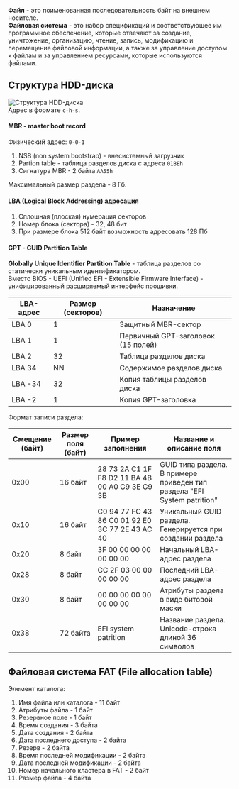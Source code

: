 **Файл** - это поименованная последовательность байт на внешнем носителе.  
**Файловая система** - это набор спецификаций и соответствующее им программное обеспечение, которые отвечают за создание, уничтожение, организацию, чтение, запись, модификацию и перемещение файловой информации, а также за управление доступом к файлам и за управлением ресурсами, которые используются файлами.
## Структура HDD-диска
![Структура HDD-диска](07_01.%20Структура%20HDD-диска.png)  
Адрес в формате `c-h-s`.
#### MBR - master boot record
Физический адрес: `0-0-1`
1. NSB (non system bootstrap) - внесистемный загрузчик
2. Partion table - таблица разделов диска с адреса `01BEh`
3. Сигнатура MBR - 2 байта `AA55h`
  
Максимальный размер раздела - 8 Гб.
#### LBA (Logical Block Addressing) адресация
1. Сплошная (плоская) нумерация секторов
2. Номер блока (сектора) - 32, 48 бит
3. При размере блока 512 байт возможность адресовать 128 Пб
#### GPT - GUID Partition Table
**Globally Unique Identifier Partition Table** - таблица разделов со статически уникальным идентификатором.  
Вместо BIOS - UEFI (Unified EFI - Extensible Firmware Interface) - унифицированный расширяемый интерфейс прошивки.

| LBA-адрес | Размер (секторов) | Назначение                         |
| --------- | ----------------- | ---------------------------------- |
| LBA 0     | 1                 | Защитный MBR-сектор                |
| LBA 1     | 1                 | Первичный GPT-заголовок (15 полей) |
| LBA 2     | 32                | Таблица разделов диска             |
| LBA 34    | NN                | Содержимое разделов диска          |
| LBA -34   | 32                | Копия таблицы разделов диска       |
| LBA -2    | 1                 | Копия GPT-заголовка                |
  
Формат записи раздела:

| Смещение (байт) | Размер поля (байт) | Пример заполнения                               | Название и описание поля                                                 |
| --------------- | ------------------ | ----------------------------------------------- | ------------------------------------------------------------------------ |
| 0x00            | 16 байт            | 28 73 2A C1 1F F8 D2 11 BA 4B 00 A0 C9 3E C9 3B | GUID типа раздела. В примере приведен тип раздела "EFI System patrition" |
| 0x10            | 16 байт            | C0 94 77 FC 43 86 C0 01 92 E0 3C 77 2E 43 AC 40 | Уникальный GUID раздела. Генерируется при создании раздела               |
| 0x20            | 8 байт             | 3F 00 00 00 00 00 00 00                         | Начальный LBA-адрес раздела                                              |
| 0x28            | 8 байт             | CC 2F 03 00 00 00 00 00                         | Последний LBA-адрес раздела                                              |
| 0x30            | 8 байт             | 00 00 00 00 00 00 00 00                         | Атрибуты раздела в виде битовой маски                                    |
| 0x38            | 72 байта           | EFI system patrition                            | Название раздела. Unicode-строка длиной 36 символов                      |
## Файловая система FAT (File allocation table)
Элемент каталога:
1. Имя файла или каталога - 11 байт
2. Атрибуты файла - 1 байт
3. Резервное поле - 1 байт
4. Время создания - 3 байта
5. Дата создания - 2 байта
6. Дата последнего доступа - 2 байта
7. Резерв - 2 байта
8. Время последней модификации - 2 байта
9. Дата последней модификации - 2 байта
10. Номер начального кластера в FAT - 2 байт
11. Размер файла - 4 байта